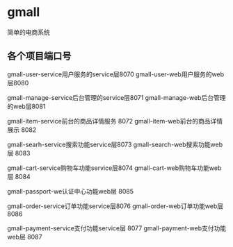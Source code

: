 # gmall
简单的电商系统

各个项目端口号
------------------------


gmall-user-service用户服务的service层8070
gmall-user-web用户服务的web层8080


gmall-manage-service后台管理的service层8071
gmall-manage-web后台管理的web层8081

gmall-item-service前台的商品详情服务 8072
gmall-item-web前台的商品详情展示 8082

gmall-searh-service搜索功能service层8073
gmall-search-web搜索功能web层 8083

gmall-cart-service购物车功能service层8074
gmall-cart-web购物车功能web层 8084


gmall-passport-we认证中心功能web层 8085

gmall-order-service订单功能service层8076
gmall-order-web订单功能web层 8086

 gmall-payment-service支付功能service层 8077
 gmall-payment-web支付功能web层 8087
